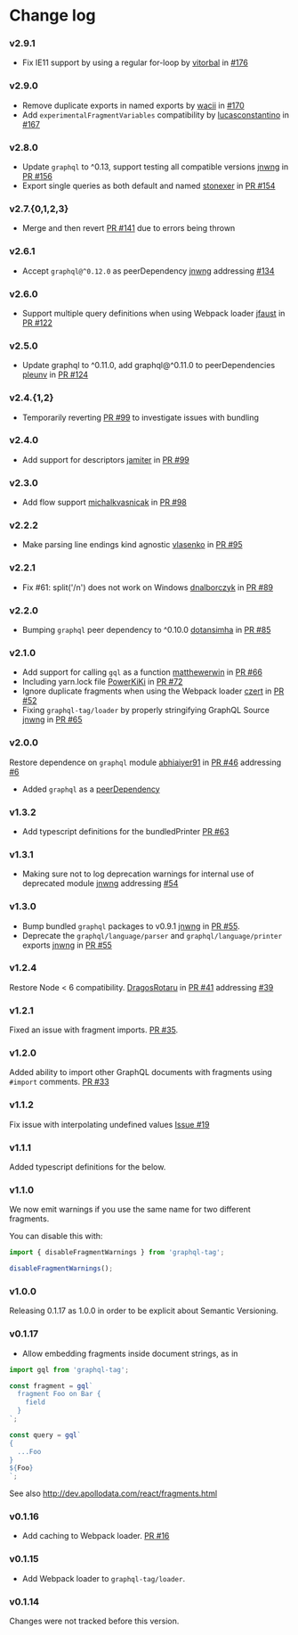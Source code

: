 # Change log

### v2.9.1 
* Fix IE11 support by using a regular for-loop by [vitorbal](https://github.com/vitorbal) in [#176](https://github.com/apollographql/graphql-tag/pull/176)

### v2.9.0
* Remove duplicate exports in named exports by [wacii](https://github.com/wacii) in [#170](https://github.com/apollographql/graphql-tag/pull/170)
* Add `experimentalFragmentVariables` compatibility by [lucasconstantino](https://github.com/lucasconstantino) in [#167](https://github.com/apollographql/graphql-tag/pull/167/)

### v2.8.0

* Update `graphql` to ^0.13, support testing all compatible versions [jnwng](https://github.com/jnwng) in
  [PR #156](https://github.com/apollographql/graphql-tag/pull/156)
* Export single queries as both default and named [stonexer](https://github.com/stonexer) in
  [PR #154](https://github.com/apollographql/graphql-tag/pull/154)

### v2.7.{0,1,2,3}

* Merge and then revert [PR #141](https://github.com/apollographql/graphql-tag/pull/141) due to errors being thrown

### v2.6.1

* Accept `graphql@^0.12.0` as peerDependency [jnwng](https://github.com/jnwng)
  addressing [#134](https://github.com/apollographql/graphql-tag/issues/134)

### v2.6.0

* Support multiple query definitions when using Webpack loader [jfaust](https://github.com/jfaust) in
  [PR #122](https://github.com/apollographql/graphql-tag/pull/122)

### v2.5.0

* Update graphql to ^0.11.0, add graphql@^0.11.0 to peerDependencies [pleunv](https://github.com/pleunv) in
  [PR #124](https://github.com/apollographql/graphql-tag/pull/124)

### v2.4.{1,2}

* Temporarily reverting [PR #99](https://github.com/apollographql/graphql-tag/pull/99) to investigate issues with
  bundling

### v2.4.0

* Add support for descriptors [jamiter](https://github.com/jamiter) in
  [PR #99](https://github.com/apollographql/graphql-tag/pull/99)

### v2.3.0

* Add flow support [michalkvasnicak](https://github.com/michalkvasnicak) in
  [PR #98](https://github.com/apollographql/graphql-tag/pull/98)

### v2.2.2

* Make parsing line endings kind agnostic [vlasenko](https://github.com/vlasenko) in
  [PR #95](https://github.com/apollographql/graphql-tag/pull/95)

### v2.2.1

* Fix #61: split('/n') does not work on Windows [dnalborczyk](https://github.com/dnalborczyk) in
  [PR #89](https://github.com/apollographql/graphql-tag/pull/89)

### v2.2.0

* Bumping `graphql` peer dependency to ^0.10.0 [dotansimha](https://github.com/dotansimha) in
  [PR #85](https://github.com/apollographql/graphql-tag/pull/85)

### v2.1.0

* Add support for calling `gql` as a function [matthewerwin](https://github.com/matthewerwin) in
  [PR #66](https://github.com/apollographql/graphql-tag/pull/66)
* Including yarn.lock file [PowerKiKi](https://github.com/PowerKiKi) in
  [PR #72](https://github.com/apollographql/graphql-tag/pull/72)
* Ignore duplicate fragments when using the Webpack loader [czert](https://github.com/czert) in
  [PR #52](https://github.com/apollographql/graphql-tag/pull/52)
* Fixing `graphql-tag/loader` by properly stringifying GraphQL Source [jnwng](https://github.com/jnwng) in
  [PR #65](https://github.com/apollographql/graphql-tag/pull/65)

### v2.0.0

Restore dependence on `graphql` module [abhiaiyer91](https://github.com/abhiaiyer91) in
[PR #46](https://github.com/apollographql/graphql-tag/pull/46) addressing
[#6](https://github.com/apollographql/graphql-tag/issues/6)

* Added `graphql` as a
  [peerDependency](https://github.com/apollographql/graphql-tag/commit/ac061dd16440e75c166c85b4bff5ba06c79c9356)

### v1.3.2

* Add typescript definitions for the bundledPrinter [PR #63](https://github.com/apollographql/graphql-tag/pull/63)

### v1.3.1

* Making sure not to log deprecation warnings for internal use of deprecated module [jnwng](https://github.com/jnwng)
  addressing [#54](https://github.com/apollographql/graphql-tag/issues/54#issuecomment-283301475)

### v1.3.0

* Bump bundled `graphql` packages to v0.9.1 [jnwng](https://github.com/jnwng) in
  [PR #55](https://github.com/apollographql/graphql-tag/pull/55).
* Deprecate the `graphql/language/parser` and `graphql/language/printer` exports [jnwng](https://github.com/jnwng) in
  [PR #55](https://github.com/apollographql/graphql-tag/pull/55)

### v1.2.4

Restore Node < 6 compatibility. [DragosRotaru](https://github.com/DragosRotaru) in
[PR #41](https://github.com/apollographql/graphql-tag/pull/41) addressing
[#39](https://github.com/apollographql/graphql-tag/issues/39)

### v1.2.1

Fixed an issue with fragment imports. [PR #35](https://github.com/apollostack/graphql-tag/issues/35).

### v1.2.0

Added ability to import other GraphQL documents with fragments using `#import` comments.
[PR #33](https://github.com/apollostack/graphql-tag/pull/33)

### v1.1.2

Fix issue with interpolating undefined values [Issue #19](https://github.com/apollostack/graphql-tag/issues/19)

### v1.1.1

Added typescript definitions for the below.

### v1.1.0

We now emit warnings if you use the same name for two different fragments.

You can disable this with:

```js
import { disableFragmentWarnings } from 'graphql-tag';

disableFragmentWarnings();
```

### v1.0.0

Releasing 0.1.17 as 1.0.0 in order to be explicit about Semantic Versioning.

### v0.1.17

* Allow embedding fragments inside document strings, as in

```js
import gql from 'graphql-tag';

const fragment = gql`
  fragment Foo on Bar {
    field
  }
`;

const query = gql`
{
  ...Foo
}
${Foo}
`;
```

See also http://dev.apollodata.com/react/fragments.html

### v0.1.16

* Add caching to Webpack loader. [PR #16](https://github.com/apollostack/graphql-tag/pull/16)

### v0.1.15

* Add Webpack loader to `graphql-tag/loader`.

### v0.1.14

Changes were not tracked before this version.
